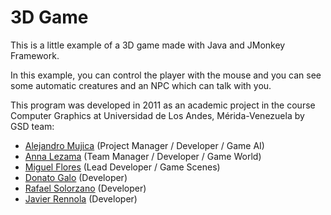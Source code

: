 # 3D Game

This is a little example of a 3D game made with Java and JMonkey Framework.

In this example, you can control the player with the mouse and you can see some automatic creatures and an NPC which can talk with you.

This program was developed in 2011 as an academic project in the course Computer Graphics at Universidad de Los Andes, Mérida-Venezuela by GSD team:

- [Alejandro Mujica](https://www.linkedin.com/in/remmurd/) (Project Manager / Developer / Game AI)
- [Anna Lezama](https://www.linkedin.com/in/annitap4/) (Team Manager /  Developer / Game World)
- [Miguel Flores](https://www.linkedin.com/in/miguel-flores-97001966/) (Lead Developer / Game Scenes)
- [Donato Galo](https://www.linkedin.com/in/dgalo88/) (Developer)
- [Rafael Solorzano](https://www.linkedin.com/in/rafael-solorzano-bb196149/) (Developer)
- [Javier Rennola](https://www.linkedin.com/in/javier-rennola-b8b11098/) (Developer)
